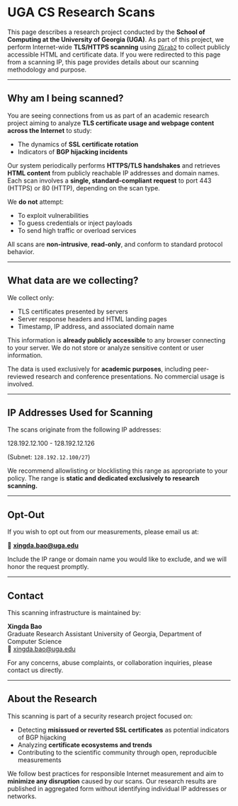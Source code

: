 # UGA CS Research Scans

This page describes a research project conducted by the **School of Computing at the University of Georgia (UGA)**. As part of this project, we perform Internet-wide **TLS/HTTPS scanning** using [`ZGrab2`](https://github.com/zmap/zgrab2) to collect publicly accessible HTML and certificate data. If you were redirected to this page from a scanning IP, this page provides details about our scanning methodology and purpose.

---

## Why am I being scanned?

You are seeing connections from us as part of an academic research project aiming to analyze **TLS certificate usage and webpage content across the Internet** to study:

- The dynamics of **SSL certificate rotation**
- Indicators of **BGP hijacking incidents**

Our system periodically performs **HTTPS/TLS handshakes** and retrieves **HTML content** from publicly reachable IP addresses and domain names. Each scan involves a **single, standard-compliant request** to port 443 (HTTPS) or 80 (HTTP), depending on the scan type.

We **do not** attempt:
- To exploit vulnerabilities
- To guess credentials or inject payloads
- To send high traffic or overload services

All scans are **non-intrusive**, **read-only**, and conform to standard protocol behavior.

---

## What data are we collecting?

We collect only:
- TLS certificates presented by servers
- Server response headers and HTML landing pages
- Timestamp, IP address, and associated domain name

This information is **already publicly accessible** to any browser connecting to your server. We do not store or analyze sensitive content or user information.

The data is used exclusively for **academic purposes**, including peer-reviewed research and conference presentations. No commercial usage is involved.

---

## IP Addresses Used for Scanning

The scans originate from the following IP addresses:

128.192.12.100 - 128.192.12.126

(Subnet: `128.192.12.100/27`)

We recommend allowlisting or blocklisting this range as appropriate to your policy. The range is **static and dedicated exclusively to research scanning.**

---

## Opt-Out

If you wish to opt out from our measurements, please email us at:

📩 **[xingda.bao@uga.edu](mailto:xingda.bao@uga.edu)**

Include the IP range or domain name you would like to exclude, and we will honor the request promptly.

---

## Contact

This scanning infrastructure is maintained by:

**Xingda Bao**  
Graduate Research Assistant 
University of Georgia, Department of Computer Science  
📧 [xingda.bao@uga.edu](mailto:xingda.bao@uga.edu)

For any concerns, abuse complaints, or collaboration inquiries, please contact us directly.

---

## About the Research

This scanning is part of a security research project focused on:
- Detecting **misissued or reverted SSL certificates** as potential indicators of BGP hijacking
- Analyzing **certificate ecosystems and trends**
- Contributing to the scientific community through open, reproducible measurements

We follow best practices for responsible Internet measurement and aim to **minimize any disruption** caused by our scans. Our research results are published in aggregated form without identifying individual IP addresses or networks.

